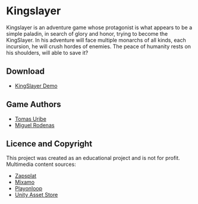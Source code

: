 # Kingslayer

Kingslayer is an adventure game whose protagonist is what appears to be a simple paladin, in search of glory and honor, trying to become the KingSlayer.
In his adventure will face multiple monarchs of all kinds, each incursion, he will crush hordes of enemies.
The peace of humanity rests on his shoulders, will able to save it?

## Download 

- [KingSlayer Demo](https://kingslayerdownloadgame.000webhostapp.com/)

## Game Authors

- [Tomas Uribe](https://github.com/maqueco)
- [Miguel Rodenas](https://github.com/miguelarbalestrini)

## Licence and Copyright

This project was created as an educational project and is not for profit.
Multimedia content sources:
- [Zapsplat](https://www.zapsplat.com/)
- [Mixamo](https://www.mixamo.com/#/)
- [Playonloop](https://www.playonloop.com/)
- [Unity Asset Store](https://assetstore.unity.com/)
